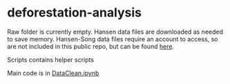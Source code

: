 # deforestation-analysis

Raw folder is currently empty. Hansen data files are downloaded as needed to save memory. Hansen-Song data files require an account to access, so are not included in this public repo, but can be found [here](https://lpdaac.usgs.gov/products/vcf5kyrv001/).

Scripts contains helper scripts

Main code is in [DataClean.ipynb](./DataClean.ipynb)